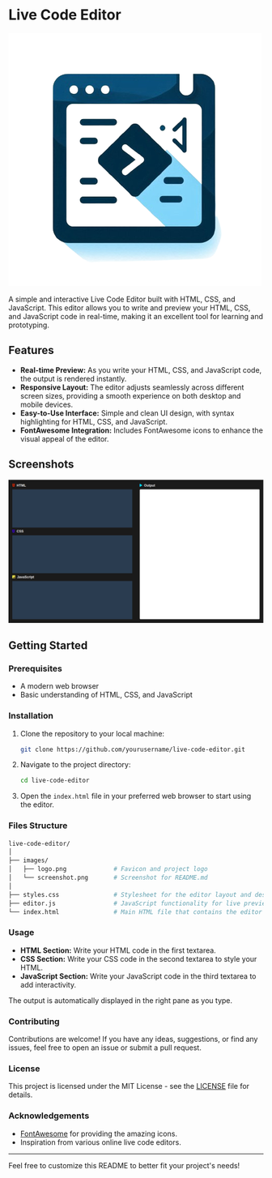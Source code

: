 # Live Code Editor

![Live Code Editor](images/logo.png)

A simple and interactive Live Code Editor built with HTML, CSS, and JavaScript. This editor allows you to write and preview your HTML, CSS, and JavaScript code in real-time, making it an excellent tool for learning and prototyping.

## Features

- **Real-time Preview:** As you write your HTML, CSS, and JavaScript code, the output is rendered instantly.
- **Responsive Layout:** The editor adjusts seamlessly across different screen sizes, providing a smooth experience on both desktop and mobile devices.
- **Easy-to-Use Interface:** Simple and clean UI design, with syntax highlighting for HTML, CSS, and JavaScript.
- **FontAwesome Integration:** Includes FontAwesome icons to enhance the visual appeal of the editor.

## Screenshots

![Live Code Editor Screenshot](images/screenshot.png)

## Getting Started

### Prerequisites

- A modern web browser
- Basic understanding of HTML, CSS, and JavaScript

### Installation

1. Clone the repository to your local machine:

   ```bash
   git clone https://github.com/yourusername/live-code-editor.git
   ```

2. Navigate to the project directory:

   ```bash
   cd live-code-editor
   ```

3. Open the `index.html` file in your preferred web browser to start using the editor.

### Files Structure

```bash
live-code-editor/
│
├── images/
│   ├── logo.png             # Favicon and project logo
│   └── screenshot.png       # Screenshot for README.md
│
├── styles.css               # Stylesheet for the editor layout and design
├── editor.js                # JavaScript functionality for live preview
└── index.html               # Main HTML file that contains the editor structure
```

### Usage

- **HTML Section:** Write your HTML code in the first textarea.
- **CSS Section:** Write your CSS code in the second textarea to style your HTML.
- **JavaScript Section:** Write your JavaScript code in the third textarea to add interactivity.

The output is automatically displayed in the right pane as you type.

### Contributing

Contributions are welcome! If you have any ideas, suggestions, or find any issues, feel free to open an issue or submit a pull request.

### License

This project is licensed under the MIT License - see the [LICENSE](LICENSE) file for details.

### Acknowledgements

- [FontAwesome](https://fontawesome.com) for providing the amazing icons.
- Inspiration from various online live code editors.

---

Feel free to customize this README to better fit your project's needs!